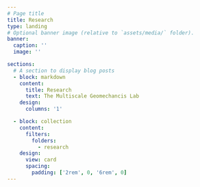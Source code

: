 ```yaml
---
# Page title
title: Research
type: landing
# Optional banner image (relative to `assets/media/` folder).
banner:
  caption: ''
  image: ''

sections:
  # A section to display blog posts
  - block: markdown
    content:
      title: Research
      text: The Multiscale Geomechancis Lab
    design:
      columns: '1'

  - block: collection
    content:
      filters:
        folders:
          - research
    design:
      view: card
      spacing:
        padding: ['2rem', 0, '6rem', 0]
---
```




